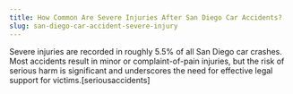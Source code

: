 ```yaml
---
title: How Common Are Severe Injuries After San Diego Car Accidents?
slug: san-diego-car-accident-severe-injury
---
```


Severe injuries are recorded in roughly 5.5% of all San Diego car crashes. Most accidents result in minor or complaint-of-pain injuries, but the risk of serious harm is significant and underscores the need for effective legal support for victims.[seriousaccidents]